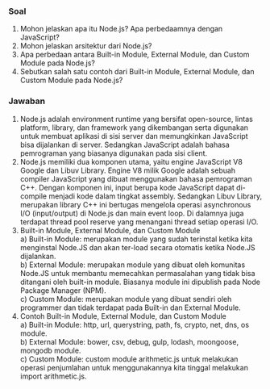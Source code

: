 ### Soal

1. Mohon jelaskan apa itu Node.js? Apa perbedaamnya dengan JavaScript?
2. Mohon jelaskan arsitektur dari Node.js?
3. Apa perbedaan antara Built-in Module, External Module, dan Custom Module pada Node.js?
4. Sebutkan salah satu contoh dari Built-in Module, External Module, dan Custom Module pada Node.js?

### Jawaban

1. Node.js adalah environment runtime yang bersifat open-source, lintas platform, library, dan framework yang dikembangan serta digunakan untuk membuat aplikasi di sisi server dan memungkinkan JavaScript bisa dijalankan di server. Sedangkan JavaScript adalah bahasa pemrograman yang biasanya digunakan pada sisi client.
2. Node.js memiliki dua komponen utama, yaitu engine JavaScript V8 Google dan Libuv Library. Engine V8 milik Google adalah sebuah compiler JavaScript yang dibuat menggunakan bahasa pemrograman C++. Dengan komponen ini, input berupa kode JavaScript dapat di-compile menjadi kode dalam tingkat assembly. Sedangkan Libuv Library, merupakan library C++ ini bertugas mengelola operasi asynchronous I/O (input/output) di Node.js dan main event loop. Di dalamnya juga terdapat thread pool reserve yang menangani thread setiap operasi I/O.
3. Built-in Module, External Module, dan Custom Module\
   a) Built-in Module: merupakan module yang sudah terinstal ketika kita menginstal Node.JS dan akan ter-load secara otomatis ketika Node.JS dijalankan.\
   b) External Module: merupakan module yang dibuat oleh komunitas Node.JS untuk membantu memecahkan permasalahan yang tidak bisa ditangani oleh built-in module. Biasanya module ini dipublish pada Node Package Manager (NPM).\
   c) Custom Module: merupakan module yang dibuat sendiri oleh programmer dan tidak terdapat pada Built-in dan External Module.
4. Contoh Built-in Module, External Module, dan Custom Module\
   a) Built-in Module: http, url, querystring, path, fs, crypto, net, dns, os module.\
   b) External Module: bower, csv, debug, gulp, lodash, moongoose, mongodb module.\
   c) Custom Module: custom module arithmetic.js untuk melakukan operasi penjumlahan untuk menggunakannya kita tinggal melakukan import arithmetic.js.
